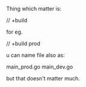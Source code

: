 Thing which matter is:

// +build <switch>

for eg.

// +build prod

u can name file also as:

main_prod.go
main_dev.go

but that doesn't matter much.

